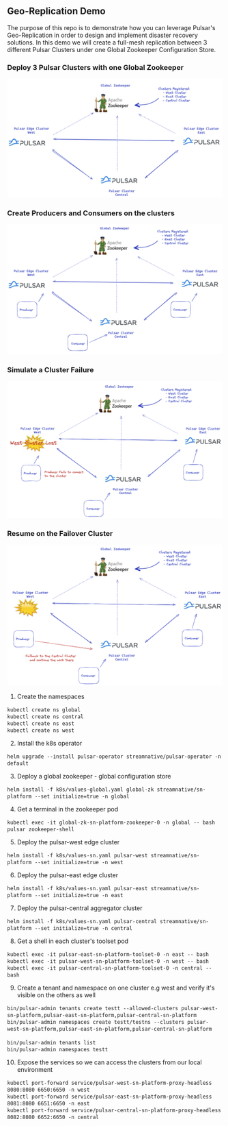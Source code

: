 Geo-Replication Demo
--------------------
The purpose of this repo is to demonstrate how you can leverage Pulsar's Geo-Replication in order to design and implement disaster recovery solutions.
In this demo we will create a full-mesh replication between 3 different Pulsar Clusters under one 
Global Zookeeper Configuration Store.

### Deploy 3 Pulsar Clusters with one Global Zookeeper
![Alt text](../images/geo/geo1.png "Geo1")

### Create Producers and Consumers on the clusters
![Alt text](../images/geo/geo2.png "Geo2")

### Simulate a Cluster Failure
![Alt text](../images/geo/geo3.png "Geo3")

### Resume on the Failover Cluster
![Alt text](../images/geo/geo4.png "Geo4")

1. Create the namespaces
```shell
kubectl create ns global
kubectl create ns central
kubectl create ns east
kubectl create ns west
```

2. Install the k8s operator
```shell
helm upgrade --install pulsar-operator streamnative/pulsar-operator -n default
```

3. Deploy a global zookeeper - global configuration store
```shell
helm install -f k8s/values-global.yaml global-zk streamnative/sn-platform --set initialize=true -n global
```

4. Get a terminal in the zookeeper pod 
```shell
kubectl exec -it global-zk-sn-platform-zookeeper-0 -n global -- bash
pulsar zookeeper-shell
```

5. Deploy the pulsar-west edge cluster
```shell
helm install -f k8s/values-sn.yaml pulsar-west streamnative/sn-platform --set initialize=true -n west
```

6. Deploy the pulsar-east edge cluster
```shell
helm install -f k8s/values-sn.yaml pulsar-east streamnative/sn-platform --set initialize=true -n east
```

7. Deploy the pulsar-central aggregator cluster
```shell
helm install -f k8s/values-sn.yaml pulsar-central streamnative/sn-platform --set initialize=true -n central
```

8. Get a shell in each cluster's toolset pod
```shell
kubectl exec -it pulsar-east-sn-platform-toolset-0 -n east -- bash
kubectl exec -it pulsar-west-sn-platform-toolset-0 -n west -- bash
kubectl exec -it pulsar-central-sn-platform-toolset-0 -n central -- bash
```

9. Create a tenant and namespace on one cluster e.g west and verify it's visible on the others as well
```shell
bin/pulsar-admin tenants create testt --allowed-clusters pulsar-west-sn-platform,pulsar-east-sn-platform,pulsar-central-sn-platform
bin/pulsar-admin namespaces create testt/testns --clusters pulsar-west-sn-platform,pulsar-east-sn-platform,pulsar-central-sn-platform

bin/pulsar-admin tenants list
bin/pulsar-admin namespaces testt
```

10. Expose the services so we can access the clusters from our local environment
```shell
kubectl port-forward service/pulsar-west-sn-platform-proxy-headless 8080:8080 6650:6650 -n west
kubectl port-forward service/pulsar-east-sn-platform-proxy-headless 8081:8080 6651:6650 -n east
kubectl port-forward service/pulsar-central-sn-platform-proxy-headless 8082:8080 6652:6650 -n central
```